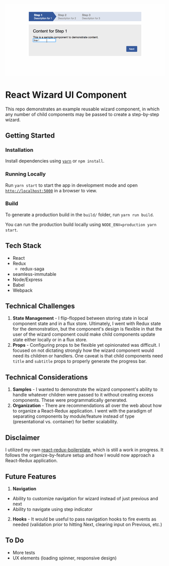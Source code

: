 ![Wizard Demo](wizard.gif "Wizard Demo")

# React Wizard UI Component

This repo demonstrates an example reusable wizard component, in which any number of child components may be passed to create a step-by-step wizard.

## Getting Started

### Installation

Install dependencies using [`yarn`](https://yarnpkg.com/en/) or `npm install`.

### Running Locally

Run `yarn start` to start the app in development mode and open [`http://localhost:5000`](`http://localhost:5000`) in a browser to view.

### Build

To generate a production build in the `build/` folder, run `yarn run build`.

You can run the production build locally using `NODE_ENV=production yarn start`.

## Tech Stack

* React
* Redux
  * redux-saga
* seamless-immutable
* Node/Express
* Babel
* Webpack

## Technical Challenges

1. **State Management** - I flip-flopped between storing state in local component state and in a flux store. Ultimately, I went with Redux state for the demonstration, but the component's design is flexible in that the user of the wizard component could make child components update state either locally or in a flux store.
2. **Props** - Configuring props to be flexible yet opinionated was difficult. I focused on not dictating strongly how the wizard component would need its children or handlers. One caveat is that child components need `title` and `subtitle` props to properly generate the progress bar.

## Technical Considerations

1. **Samples** - I wanted to demonstrate the wizard component's ability to handle whatever children were passed to it without creating excess components. These were programmatically generated.
2. **Organization** - There are recommendations all over the web about how to organize a React-Redux application. I went with the paradigm of separating components by module/feature instead of type (presentational vs. container) for better scalability.

## Disclaimer

I utilized my own [react-redux-boilerplate](https://github.com/atsao/react-redux-boilerplate), which is still a work in progress. It follows the organize-by-feature setup and how I would now approach a React-Redux application.

## Future Features

1. **Navigation**
  * Ability to customize navigation for wizard instead of just previous and next
  * Ability to navigate using step indicator
2. **Hooks** - It would be useful to pass navigation hooks to fire events as needed (validation prior to hitting Next, clearing input on Previous, etc.)

## To Do

* More tests
* UX elements (loading spinner, responsive design)
